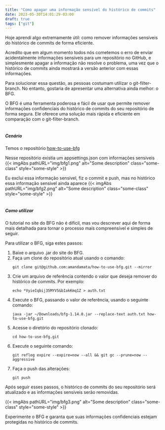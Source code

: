 ```yaml
---
title: "Como apagar uma informação sensível do histórico de commits"
date: 2023-05-30T14:01:29-03:00
draft: true
tags: ["git"]
---
```


Hoje aprendi algo extremamente útil: como remover informações sensíveis do histórico de commits de forma eficiente.

Acredito que em algum momento todos nós cometemos o erro de enviar acidentalmente informações sensíveis para um repositório no GitHub, e simplesmente apagar a informação não resolve o problema, uma vez que o histórico de commits ainda mostrará a versão anterior com essas informações.

Para solucionar essa questão, as pessoas costumam utilizar o git-filter-branch. No entanto, gostaria de apresentar uma alternativa ainda melhor: o BFG.

O BFG é uma ferramenta poderosa e fácil de usar que permite remover informações confidenciais do histórico de commits do seu repositório de forma segura. Ele oferece uma solução mais rápida e eficiente em comparação com o git-filter-branch.</br></br>

##### Cenário
Temos o repositório [how-to-use-bfg](https://github.com/amandamata/how-to-use-bfg)

Nesse repositório existia um appsettings.json com informações sensiveis
{{< imgAbs 
pathURL="img/bfg1.png" 
alt="Some description" 
class="some-class" 
style="some-style" >}}


Eu exclui essa informação sensivel, fiz o commit e push, mas no histórico essa informação sensivel ainda aparece
{{< imgAbs 
pathURL="img/bfg2.png" 
alt="Some description" 
class="some-class" 
style="some-style" >}}
</br></br>

##### Como utilizar
O tutorial no site do BFG não é difícil, mas vou descrever aqui de forma mais detalhada para tornar o processo mais compreensível e simples de seguir.

Para utilizar o BFG, siga estes passos:
1. Baixe o arquivo .jar do site do BFG.
2. Faça um clone do repositório atual usando o comando:
	```
	git clone git@github.com:amandamata/how-to-use-bfg.git --mirror
	```
3. Crie um arquivo de referência contendo o valor que deseja remover do histórico de commits. Por exemplo:
	```
	echo *VyieIqbij35MYV5&bIakKmq1Z > auth.txt
	```
4. Execute o BFG, passando o valor de referência, usando o seguinte comando:
	```
	java -jar ~/Downloads/bfg-1.14.0.jar --replace-text auth.txt how-to-use-bfg.git
	```
5. Acesse o diretório do repositório clonado:
	```
	cd how-to-use-bfg.git
	```
6. Execute o seguinte comando:
	```
	git reflog expire --expire=now --all && git gc --prune=now --aggressive
	```
7. Faça o push das alterações:
	```
	git push
	```
	
Após seguir esses passos, o histórico de commits do seu repositório será atualizado e as informações sensíveis serão removidas.


{{< imgAbs 
pathURL="img/bfg3.png" 
alt="Some description" 
class="some-class" 
style="some-style" >}}


Experimente o BFG e garanta que suas informações confidenciais estejam protegidas no histórico de commits.
